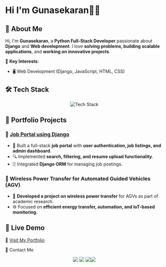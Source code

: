 # Hi I'm Gunasekaran👋🏻

## 📖 About Me
Hi, I'm **Gunasekaran**, a **Python Full-Stack Developer** passionate about **Django** and **Web development**. I love **solving problems, building scalable applications**, and **working on innovative projects**.

🎯 **Key Interests**:
- 🖥️ Web Development (Django, JavaScript, HTML, CSS)

## 🛠️ Tech Stack

<p align="center">
  <img src="https://skillicons.dev/icons?i=python,django,js,html,css,bootstrap,sqlite,postgres,git,github,vscode" alt="Tech Stack" />
</p>

## 📂 Portfolio Projects

### 🔹 [Job Portal using Django](https://your-live-project-link.com)
- 🏢 Built a full-stack **job portal** with **user authentication, job listings, and admin dashboard**.
- 🔍 Implemented **search, filtering, and resume upload functionality**.
- 🗄️ Integrated **Django ORM** for managing job postings.

### 🔹 Wireless Power Transfer for Automated Guided Vehicles (AGV)
- 🔋 **Developed a project on wireless power transfer** for AGVs as part of academic research.
- ⚙️ Focused on **efficient energy transfer, automation, and IoT-based monitoring**.

## 🚀 Live Demo
🔗 [Visit My Portfolio](https://gunasekaran-portfolio.onrender.com)

📩 Contact Me
<p align="center"> <a href="mailto:asguna1511@gmail.com"><img src="https://img.shields.io/badge/Email-D14836?style=for-the-badge&logo=gmail&logoColor=white"></a> <a href="https://www.linkedin.com/in/gunasekaran-s-58559221a"><img src="https://img.shields.io/badge/LinkedIn-0077B5?style=for-the-badge&logo=linkedin&logoColor=white"></a> <a href="https://github.com/guna-sk"><img src="https://img.shields.io/badge/GitHub-181717?style=for-the-badge&logo=github&logoColor=white"></a><a href="https://gunasekaran-portfolio.onrender.com"><img src="https://img.shields.io/badge/Portfolio-000000?style=for-the-badge&logo=vercel&logoColor=white"></a></p>
